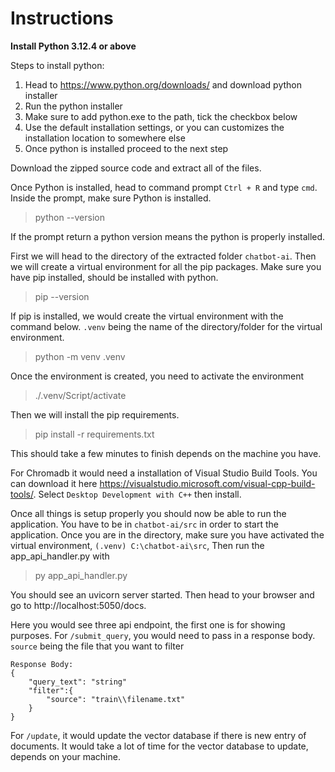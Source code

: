 # Instructions

**Install Python 3.12.4 or above**

Steps to install python:
1. Head to https://www.python.org/downloads/ and download python installer
2. Run the python installer
3. Make sure to add python.exe to the path, tick the checkbox below
4. Use the default installation settings, or you can customizes the installation location to somewhere else
5. Once python is installed proceed to the next step

Download the zipped source code and extract all of the files.

Once Python is installed, head to command prompt `Ctrl + R` and type `cmd`. Inside the prompt, make sure Python is installed. 
> python --version

If the prompt return a python version means the python is properly installed.

First we will head to the directory of the extracted folder `chatbot-ai`. Then we will create a virtual environment for all the pip packages. Make sure you have pip installed, should be installed with python.
> pip --version

If pip is installed, we would create the virtual environment with the command below. `.venv` being the name of the directory/folder for the virtual environment.
> python -m venv .venv

Once the environment is created, you need to activate the environment
> ./.venv/Script/activate

Then we will install the pip requirements.
> pip install -r requirements.txt

This should take a few minutes to finish depends on the machine you have.

For Chromadb it would need a installation of Visual Studio Build Tools. You can download it here https://visualstudio.microsoft.com/visual-cpp-build-tools/. Select `Desktop Development with C++` then install.

Once all things is setup properly you should now be able to run the application. You have to be in `chatbot-ai/src` in order to start the application. Once you are in the directory, make sure you have activated the virtual environment, `(.venv) C:\chatbot-ai\src`, Then run the app_api_handler.py with
> py app_api_handler.py

You should see an uvicorn server started. Then head to your browser and go to http://localhost:5050/docs.

Here you would see three api endpoint, the first one is for showing purposes.
For `/submit_query`, you would need to pass in a response body. `source` being the file that you want to filter
```
Response Body:
{
    "query_text": "string"
    "filter":{
        "source": "train\\filename.txt"
    }
}
```

For `/update`, it would update the vector database if there is new entry of documents. It would take a lot of time for the vector database to update, depends on your machine.

